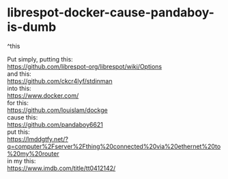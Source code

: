 # librespot-docker-cause-pandaboy-is-dumb
^this


Put simply, putting this:  
https://github.com/librespot-org/librespot/wiki/Options  
and this:  
https://github.com/ckcr4lyf/stdinman  
into this:  
https://www.docker.com/  
for this:  
https://github.com/louislam/dockge  
cause this:  
https://github.com/pandaboy6621  
put this:  
https://lmddgtfy.net/?q=computer%2Fserver%2Fthing%20connected%20via%20ethernet%20to%20my%20router  
in my this:  
https://www.imdb.com/title/tt0412142/  
